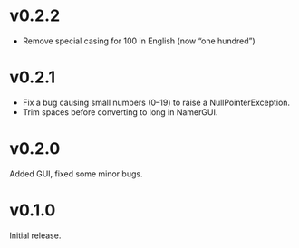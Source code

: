 v0.2.2
======

* Remove special casing for 100 in English (now “one hundred”)

v0.2.1
======

* Fix a bug causing small numbers (0–19) to raise a NullPointerException.
* Trim spaces before converting to long in NamerGUI.

v0.2.0
======

Added GUI, fixed some minor bugs.

v0.1.0
======

Initial release.

